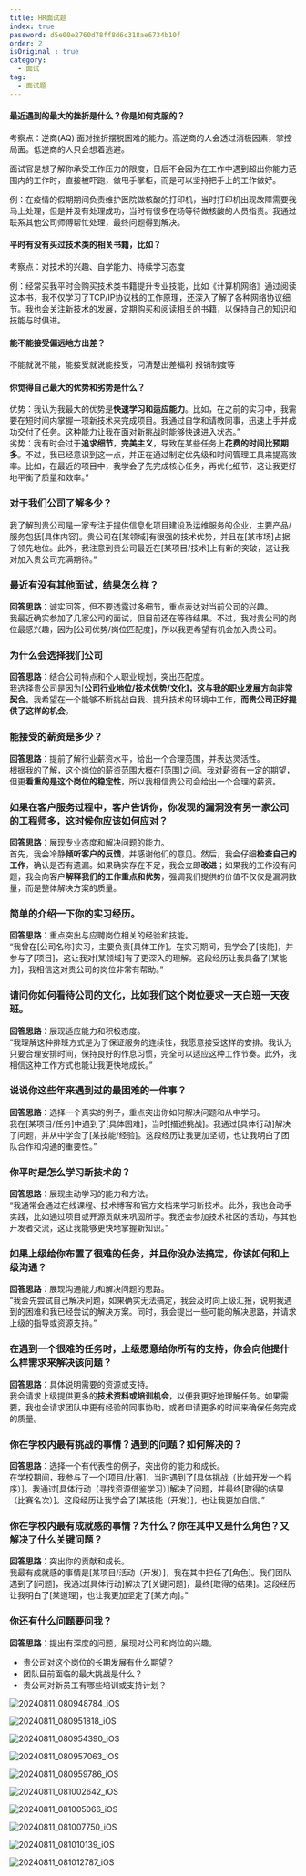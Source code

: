 ```yaml
---
title: HR面试题
index: true
password: d5e00e2760d78ff8d6c318ae6734b10f
order: 2
isOriginal : true
category:
  - 面试
tag:
  - 面试题
---
```

#### 最近遇到的最大的挫折是什么？你是如何克服的？

考察点：逆商(AQ)  面对挫折摆脱困难的能力。高逆商的人会透过消极因素，掌控局面。低逆商的人只会想着逃避。

面试官是想了解你承受工作压力的限度，日后不会因为在工作中遇到超出你能力范围内的工作时，直接被吓跑，做甩手掌柜，而是可以坚持把手上的工作做好。

例：在疫情的假期期间负责维护医院做核酸的打印机，当时打印机出现故障需要我马上处理，但是并没有处理成功，当时有很多在场等待做核酸的人员指责。我通过联系其他公司师傅帮忙处理，最终问题得到解决。

#### 平时有没有买过技术类的相关书籍，比如？

考察点：对技术的兴趣、自学能力、持续学习态度

例：经常买我平时会购买技术类书籍提升专业技能，比如《计算机网络》通过阅读这本书，我不仅学习了TCP/IP协议栈的工作原理，还深入了解了各种网络协议细节。我也会关注新技术的发展，定期购买和阅读相关的书籍，以保持自己的知识和技能与时俱进。

#### 能不能接受偏远地方出差？

不能就说不能，能接受就说能接受，问清楚出差福利 报销制度等

#### 你觉得自己最大的优势和劣势是什么？

优势：我认为我最大的优势是**快速学习和适应能力**。比如，在之前的实习中，我需要在短时间内掌握一项新技术来完成项目。我通过自学和请教同事，迅速上手并成功交付了任务。这种能力让我在面对新挑战时能够快速进入状态。”  
劣势：我有时会过于**追求细节**，**完美主义**，导致在某些任务上**花费的时间比预期多**。不过，我已经意识到这一点，并正在通过制定优先级和时间管理工具来提高效率。比如，在最近的项目中，我学会了先完成核心任务，再优化细节，这让我更好地平衡了质量和效率。”

### **对于我们公司了解多少？**

我了解到贵公司是一家专注于提供信息化项目建设及运维服务的企业，主要产品/服务包括[具体内容]。贵公司在[某领域]有很强的技术优势，并且在[某市场]占据了领先地位。此外，我注意到贵公司最近在[某项目/技术]上有新的突破，这让我对加入贵公司充满期待。”

### **最近有没有其他面试，结果怎么样？**

**回答思路**：诚实回答，但不要透露过多细节，重点表达对当前公司的兴趣。  
我最近确实参加了几家公司的面试，但目前还在等待结果。不过，我对贵公司的岗位最感兴趣，因为[公司优势/岗位匹配度]，所以我更希望有机会加入贵公司。

### **为什么会选择我们公司**

**回答思路**：结合公司特点和个人职业规划，突出匹配度。  
我选择贵公司是因为[**公司行业地位/技术优势/文化]，这与我的职业发展方向非常契合**。我希望在一个能够不断挑战自我、提升技术的环境中工作，**而贵公司正好提供了这样的机会**。

### **能接受的薪资是多少？**

**回答思路**：提前了解行业薪资水平，给出一个合理范围，并表达灵活性。  
根据我的了解，这个岗位的薪资范围大概在[范围]之间。我对薪资有一定的期望，但更**看重的是这个岗位的稳定性**，所以我相信贵公司会给出一个合理的薪资。

### **如果在客户服务过程中，客户告诉你，你发现的漏洞没有另一家公司的工程师多，这时候你应该如何应对？**

**回答思路**：展现专业态度和解决问题的能力。  
首先，我会冷静**倾听客户的反馈**，并感谢他们的意见。然后，我会仔细**检查自己的工作**，确认是否有遗漏。如果确实存在不足，我会立即**改进**；如果我的工作没有问题，我会向客户**解释我们的工作重点和优势**，强调我们提供的价值不仅仅是漏洞数量，而是整体解决方案的质量。

### **简单的介绍一下你的实习经历。**

**回答思路**：重点突出与应聘岗位相关的经验和技能。  
“我曾在[公司名称]实习，主要负责[具体工作]。在实习期间，我学会了[技能]，并参与了[项目]，这让我对[某领域]有了更深入的理解。这段经历让我具备了[某能力]，我相信这对贵公司的岗位非常有帮助。”

### **请问你如何看待公司的文化，比如我们这个岗位要求一天白班一天夜班。**

**回答思路**：展现适应能力和积极态度。  
“我理解这种排班方式是为了保证服务的连续性，我愿意接受这样的安排。我认为只要合理安排时间，保持良好的作息习惯，完全可以适应这种工作节奏。此外，我相信这种工作方式也能让我更快地成长。”

### **说说你这些年来遇到过的最困难的一件事？**

**回答思路**：选择一个真实的例子，重点突出你如何解决问题和从中学习。  
我在[某项目/任务]中遇到了[具体困难]，当时[描述挑战]。我通过[具体行动]解决了问题，并从中学会了[某技能/经验]。这段经历让我更加坚韧，也让我明白了团队合作和沟通的重要性。”

### **你平时是怎么学习新技术的？**

**回答思路**：展现主动学习的能力和方法。  
“我通常会通过在线课程、技术博客和官方文档来学习新技术。此外，我也会动手实践，比如通过项目或开源贡献来巩固所学。我还会参加技术社区的活动，与其他开发者交流，这让我能够更快地掌握新知识。”

### **如果上级给你布置了很难的任务，并且你没办法搞定，你该如何和上级沟通？**

**回答思路**：展现沟通能力和解决问题的思路。  
“我会先尝试自己解决问题，如果确实无法搞定，我会及时向上级汇报，说明我遇到的困难和我已经尝试的解决方案。同时，我会提出一些可能的解决思路，并请求上级的指导或资源支持。”

### **在遇到一个很难的任务时，上级愿意给你所有的支持，你会向他提什么样需求来解决该问题？**

**回答思路**：具体说明需要的资源或支持。  
我会请求上级提供更多的**技术资料或培训机会**，以便我更好地理解任务。如果需要，我也会请求团队中更有经验的同事协助，或者申请更多的时间来确保任务完成的质量。

### **你在学校内最有挑战的事情？遇到的问题？如何解决的？**

**回答思路**：选择一个有代表性的例子，突出你的能力和成长。  
在学校期间，我参与了一个[项目/比赛]，当时遇到了[具体挑战（比如开发一个程序）]。我通过[具体行动（寻找资源借鉴学习）]解决了问题，并最终[取得的结果（比赛名次）]。这段经历让我学会了[某技能（开发）]，也让我更加自信。”

### **你在学校内最有成就感的事情？为什么？你在其中又是什么角色？又解决了什么关键问题？**

**回答思路**：突出你的贡献和成长。  
我最有成就感的事情是[某项目/活动（开发）]，我在其中担任了[角色]。我们团队遇到了[问题]，我通过[具体行动]解决了[关键问题]，最终[取得的结果]。这段经历让我明白了[某道理]，也让我更加坚定了[某方向]。”

### **你还有什么问题要问我？**

**回答思路**：提出有深度的问题，展现对公司和岗位的兴趣。

* 贵公司对这个岗位的长期发展有什么期望？
* 团队目前面临的最大挑战是什么？
* 贵公司对新员工有哪些培训或支持计划？

​![20240811_080948784_iOS](assets/20240811_080948784_iOS-20250208220516-puf8i6d.jpg)​

​![20240811_080951818_iOS](assets/20240811_080951818_iOS-20250208220515-c9f2oyl.jpg)​

​![20240811_080954390_iOS](assets/20240811_080954390_iOS-20250208220515-5fvoc7h.jpg)​

​![20240811_080957063_iOS](assets/20240811_080957063_iOS-20250208220515-ytxu0yr.jpg)​

​![20240811_080959786_iOS](assets/20240811_080959786_iOS-20250208220515-1qvekoc.jpg)​

​![20240811_081002642_iOS](assets/20240811_081002642_iOS-20250208220515-ip8q8sj.jpg)​

​![20240811_081005066_iOS](assets/20240811_081005066_iOS-20250208220515-mf61rfn.jpg)​

​![20240811_081007750_iOS](assets/20240811_081007750_iOS-20250208220516-54smhx5.jpg)​

​![20240811_081010139_iOS](assets/20240811_081010139_iOS-20250208220516-s122umx.jpg)​

​![20240811_081012787_iOS](assets/20240811_081012787_iOS-20250208220516-6p6bskl.jpg)​
